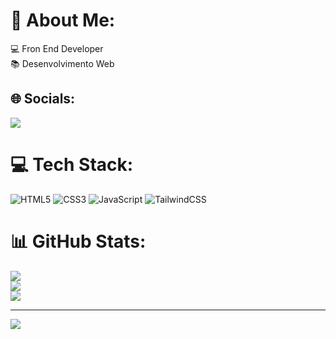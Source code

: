 # 💫 About Me:
💻  Fron End Developer <br>📚  Desenvolvimento Web


## 🌐 Socials:
<a href="https://www.linkedin.com/in/rychard-alves-440737290/" target="_blank"><img src="https://img.shields.io/badge/-LinkedIn-%230077B5?style=for-the-badge&logo=linkedin&logoColor=white" target="_blank"></a> 

# 💻 Tech Stack:
![HTML5](https://img.shields.io/badge/html5-%23E34F26.svg?style=for-the-badge&logo=html5&logoColor=white) ![CSS3](https://img.shields.io/badge/css3-%231572B6.svg?style=for-the-badge&logo=css3&logoColor=white) ![JavaScript](https://img.shields.io/badge/javascript-%23323330.svg?style=for-the-badge&logo=javascript&logoColor=%23F7DF1E) ![TailwindCSS](https://img.shields.io/badge/tailwindcss-%2338B2AC.svg?style=for-the-badge&logo=tailwind-css&logoColor=white)
# 📊 GitHub Stats:
![](https://github-readme-stats.vercel.app/api?username=arghoslent666&theme=radical&hide_border=false&include_all_commits=false&count_private=false)<br/>
![](https://github-readme-streak-stats.herokuapp.com/?user=arghoslent666&theme=radical&hide_border=false)<br/>
![](https://github-readme-stats.vercel.app/api/top-langs/?username=arghoslent666&theme=radical&hide_border=false&include_all_commits=false&count_private=false&layout=compact)

---
[![](https://visitcount.itsvg.in/api?id=rychard000&icon=0&color=0)](https://visitcount.itsvg.in)

<!-- Proudly created with GPRM ( https://gprm.itsvg.in ) -->
